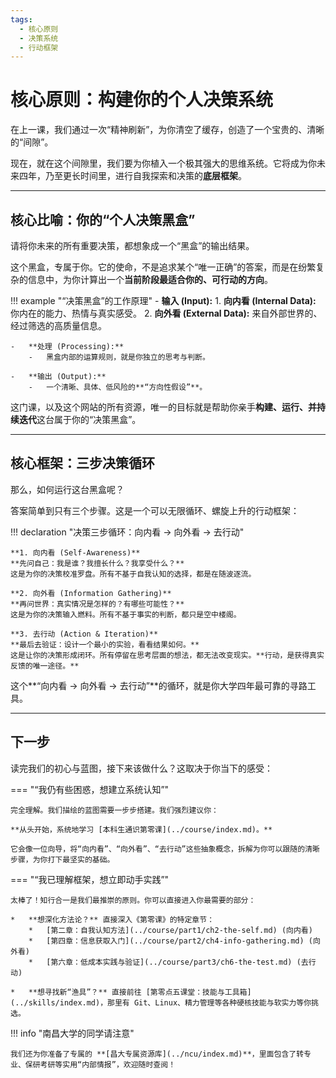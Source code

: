 ```yaml
---
tags:
  - 核心原则
  - 决策系统
  - 行动框架
---
```


# 核心原则：构建你的个人决策系统

在上一课，我们通过一次“精神刷新”，为你清空了缓存，创造了一个宝贵的、清晰的“间隙”。

现在，就在这个间隙里，我们要为你植入一个极其强大的思维系统。它将成为你未来四年，乃至更长时间里，进行自我探索和决策的**底层框架**。

---

## 核心比喻：你的“个人决策黑盒”

请将你未来的所有重要决策，都想象成一个“黑盒”的输出结果。

这个黑盒，专属于你。它的使命，不是追求某个“唯一正确”的答案，而是在纷繁复杂的信息中，为你计算出一个**当前阶段最适合你的、可行动的方向**。

!!! example "“决策黑盒”的工作原理"
    -   **输入 (Input):**
        1.  **向内看 (Internal Data):** 你内在的能力、热情与真实感受。
        2.  **向外看 (External Data):** 来自外部世界的、经过筛选的高质量信息。

    -   **处理 (Processing):**
        -   黑盒内部的运算规则，就是你独立的思考与判断。

    -   **输出 (Output):**
        -   一个清晰、具体、低风险的**“方向性假设”**。

这门课，以及这个网站的所有资源，唯一的目标就是帮助你亲手**构建、运行、并持续迭代**这台属于你的“决策黑盒”。

---

## 核心框架：三步决策循环

那么，如何运行这台黑盒呢？

答案简单到只有三个步骤。这是一个可以无限循环、螺旋上升的行动框架：

!!! declaration "决策三步循环：向内看 → 向外看 → 去行动"

    **1. 向内看 (Self-Awareness)**
    **先问自己：我是谁？我擅长什么？我享受什么？**
    这是为你的决策校准罗盘。所有不基于自我认知的选择，都是在随波逐流。

    **2. 向外看 (Information Gathering)**
    **再问世界：真实情况是怎样的？有哪些可能性？**
    这是为你的决策输入燃料。所有不基于事实的判断，都只是空中楼阁。

    **3. 去行动 (Action & Iteration)**
    **最后去验证：设计一个最小的实验，看看结果如何。**
    这是让你的决策形成闭环。所有停留在思考层面的想法，都无法改变现实。**行动，是获得真实反馈的唯一途径。**

这个**“向内看 → 向外看 → 去行动”**的循环，就是你大学四年最可靠的寻路工具。

---

## 下一步

读完我们的初心与蓝图，接下来该做什么？这取决于你当下的感受：

=== "“我仍有些困惑，想建立系统认知”"

    完全理解。我们描绘的蓝图需要一步步搭建。我们强烈建议你：
    
    **从头开始，系统地学习 [本科生通识第零课](../course/index.md)。**
    
    它会像一位向导，将“向内看”、“向外看”、“去行动”这些抽象概念，拆解为你可以跟随的清晰步骤，为你打下最坚实的基础。

=== "“我已理解框架，想立即动手实践”"

    太棒了！知行合一是我们最推崇的原则。你可以直接进入你最需要的部分：

    *   **想深化方法论？** 直接深入《第零课》的特定章节：
        *   [第二章：自我认知方法](../course/part1/ch2-the-self.md) (向内看)
        *   [第四章：信息获取入门](../course/part2/ch4-info-gathering.md) (向外看)
        *   [第六章：低成本实践与验证](../course/part3/ch6-the-test.md) (去行动)

    *   **想寻找新“渔具”？** 直接前往 [第零点五课堂：技能与工具箱](../skills/index.md)，那里有 Git、Linux、精力管理等各种硬核技能与软实力等你挑选。

!!! info "南昌大学的同学请注意"

    我们还为你准备了专属的 **[昌大专属资源库](../ncu/index.md)**，里面包含了转专业、保研考研等实用“内部情报”，欢迎随时查阅！
